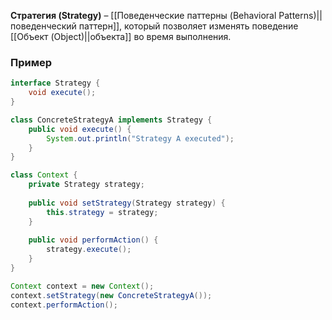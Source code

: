 **Стратегия (Strategy)** – [[Поведенческие паттерны (Behavioral Patterns)||поведенческий паттерн]], который позволяет изменять поведение [[Объект (Object)||объекта]] во время выполнения.


### Пример

```java
interface Strategy {
    void execute();
}

class ConcreteStrategyA implements Strategy {
    public void execute() { 
	    System.out.println("Strategy A executed"); 
	}
}

class Context {
    private Strategy strategy;
    
    public void setStrategy(Strategy strategy) { 
	    this.strategy = strategy; 
	}
	
    public void performAction() { 
	    strategy.execute(); 
	}
}

Context context = new Context();
context.setStrategy(new ConcreteStrategyA());
context.performAction();
```